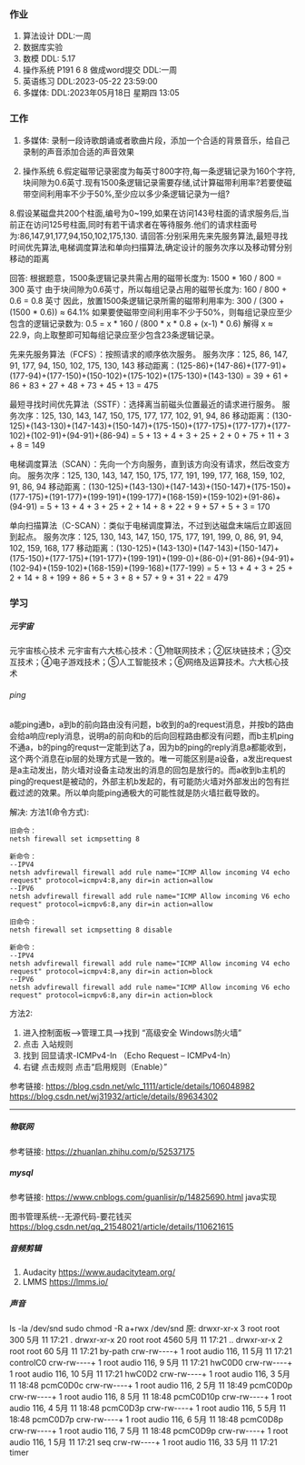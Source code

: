 ### 作业
1. 算法设计 DDL:一周
2. 数据库实验
3. 数模   DDL: 5.17
4. 操作系统  P191  6 8 做成word提交 DDL:一周
5. 英语练习  DDL:2023-05-22 23:59:00
6. 多媒体:  DDL:2023年05月18日 星期四 13:05 



### 工作
1. 多媒体: 录制一段诗歌朗诵或者歌曲片段，添加一个合适的背景音乐，给自己录制的声音添加合适的声音效果


2. 操作系统
6.假定磁带记录密度为每英寸800字符,每一条逻辑记录为160个字符,块间隙为0.6英寸.现有1500条逻辑记录需要存储,试计算磁带利用率?若要使磁带空间利用率不少于50%,至少应以多少条逻辑记录为一组?

8.假设某磁盘共200个柱面,编号为0~199,如果在访问143号柱面的请求服务后,当前正在访问125号柱面,同时有若干请求者在等待服务.他们的请求柱面号为:86,147,91,177,94,150,102,175,130.
请回答:分别采用先来先服务算法,最短寻找时间优先算法,电梯调度算法和单向扫描算法,确定设计的服务次序以及移动臂分别移动的距离



回答:
根据题意，1500条逻辑记录共需占用的磁带长度为:
1500 * 160 / 800 = 300 英寸
由于块间隙为0.6英寸，所以每组记录占用的磁带长度为:
160 / 800 + 0.6 = 0.8 英寸
因此，放置1500条逻辑记录所需的磁带利用率为:
300 / (300 + (1500 * 0.6)) ≈ 64.1%
如果要使磁带空间利用率不少于50%，则每组记录应至少包含的逻辑记录数为:
0.5 = x * 160 / (800 * x * 0.8 + (x-1) * 0.6)
解得 x ≈ 22.9，向上取整即可知每组记录应至少包含23条逻辑记录。



先来先服务算法（FCFS）：按照请求的顺序依次服务。
服务次序：125, 86, 147, 91, 177, 94, 150, 102, 175, 130, 143
移动距离：(125-86)+(147-86)+(177-91)+(177-94)+(177-150)+(150-102)+(175-102)+(175-130)+(143-130)
= 39 + 61 + 86 + 83 + 27 + 48 + 73 + 45 + 13
= 475

最短寻找时间优先算法（SSTF）：选择离当前磁头位置最近的请求进行服务。
服务次序：125, 130, 143, 147, 150, 175, 177, 177, 102, 91, 94, 86
移动距离：(130-125)+(143-130)+(147-143)+(150-147)+(175-150)+(177-175)+(177-177)+(177-102)+(102-91)+(94-91)+(86-94)
= 5 + 13 + 4 + 3 + 25 + 2 + 0 + 75 + 11 + 3 + 8
= 149

电梯调度算法（SCAN）：先向一个方向服务，直到该方向没有请求，然后改变方向。
服务次序：125, 130, 143, 147, 150, 175, 177, 191, 199, 177, 168, 159, 102, 91, 86, 94
移动距离：(130-125)+(143-130)+(147-143)+(150-147)+(175-150)+(177-175)+(191-177)+(199-191)+(199-177)+(168-159)+(159-102)+(91-86)+(94-91)
= 5 + 13 + 4 + 3 + 25 + 2 + 14 + 8 + 22 + 9 + 57 + 5 + 3
= 170

单向扫描算法（C-SCAN）：类似于电梯调度算法，不过到达磁盘末端后立即返回到起点。
服务次序：125, 130, 143, 147, 150, 175, 177, 191, 199, 0, 86, 91, 94, 102, 159, 168, 177
移动距离：(130-125)+(143-130)+(147-143)+(150-147)+(175-150)+(177-175)+(191-177)+(199-191)+(199-0)+(86-0)+(91-86)+(94-91)+(102-94)+(159-102)+(168-159)+(199-168)+(177-199)
= 5 + 13 + 4 + 3 + 25 + 2 + 14 + 8 + 199 + 86 + 5 + 3 + 8 + 57 + 9 + 31 + 22
= 479


### 学习

##### 元宇宙
元宇宙核心技术 元宇宙有六大核心技术：①物联网技术；②区块链技术；③交互技术；④电子游戏技术；⑤人工智能技术；⑥网络及运算技术。六大核心技术

###### ping
a能ping通b，a到b的前向路由没有问题，b收到的a的request消息，并按b的路由会给a响应reply消息，说明a的前向和b的后向回程路由都没有问题，而b主机ping不通a，b的ping的requst一定能到达了a，因为b的ping的reply消息a都能收到，这个两个消息在ip层的处理方式是一致的。唯一可能区别是a设备，a发出request是a主动发出，防火墙对设备主动发出的消息的回包是放行的。而a收到b主机的ping的request是被动的，外部主机b发起的，有可能防火墙对外部发出的包有拦截过滤的效果。所以单向能ping通极大的可能性就是防火墙拦截导致的。

解决:
方法1(命令方式):
```
旧命令：
netsh firewall set icmpsetting 8

新命令：
--IPV4
netsh advfirewall firewall add rule name="ICMP Allow incoming V4 echo request" protocol=icmpv4:8,any dir=in action=allow
--IPV6
netsh advfirewall firewall add rule name="ICMP Allow incoming V6 echo request" protocol=icmpv6:8,any dir=in action=allow
```
```
旧命令：
netsh firewall set icmpsetting 8 disable

新命令：
--IPV4
netsh advfirewall firewall add rule name="ICMP Allow incoming V4 echo request" protocol=icmpv4:8,any dir=in action=block
--IPV6
netsh advfirewall firewall add rule name="ICMP Allow incoming V6 echo request" protocol=icmpv6:8,any dir=in action=block           
```

方法2:
1. 进入控制面板——>管理工具——>找到 “高级安全 Windows防火墙”
2. 点击 入站规则
3. 找到 回显请求-ICMPv4-In （Echo Request – ICMPv4-In）
4. 右键 点击规则 点击“启用规则（Enable）”

参考链接: 
https://blog.csdn.net/wlc_1111/article/details/106048982
https://blog.csdn.net/wj31932/article/details/89634302

------------------------------------------------------------------------------------
##### 物联网

参考链接:
https://zhuanlan.zhihu.com/p/52537175




##### mysql
参考链接:
https://www.cnblogs.com/guanlisir/p/14825690.html        java实现

图书管理系统--无源代码-要花钱买
https://blog.csdn.net/qq_21548021/article/details/110621615









##### 音频剪辑
1. Audacity         https://www.audacityteam.org/
2. LMMS             https://lmms.io/






##### 声音
ls -la /dev/snd
sudo chmod -R a+rwx /dev/snd
原:
drwxr-xr-x   3 root root      300 5月  11 17:21 .
drwxr-xr-x  20 root root     4560 5月  11 17:21 ..
drwxr-xr-x   2 root root       60 5月  11 17:21 by-path
crw-rw----+  1 root audio 116, 11 5月  11 17:21 controlC0
crw-rw----+  1 root audio 116,  9 5月  11 17:21 hwC0D0
crw-rw----+  1 root audio 116, 10 5月  11 17:21 hwC0D2
crw-rw----+  1 root audio 116,  3 5月  11 18:48 pcmC0D0c
crw-rw----+  1 root audio 116,  2 5月  11 18:49 pcmC0D0p
crw-rw----+  1 root audio 116,  8 5月  11 18:48 pcmC0D10p
crw-rw----+  1 root audio 116,  4 5月  11 18:48 pcmC0D3p
crw-rw----+  1 root audio 116,  5 5月  11 18:48 pcmC0D7p
crw-rw----+  1 root audio 116,  6 5月  11 18:48 pcmC0D8p
crw-rw----+  1 root audio 116,  7 5月  11 18:48 pcmC0D9p
crw-rw----+  1 root audio 116,  1 5月  11 17:21 seq
crw-rw----+  1 root audio 116, 33 5月  11 17:21 timer















